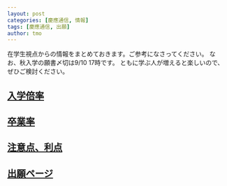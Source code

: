 ```yaml
---
layout: post
categories: [慶應通信, 情報]
tags: [慶應通信, 出願]
author: tmo
---
```

在学生視点からの情報をまとめておきます。ご参考になさってください。
なお、秋入学の願書〆切は9/10 17時です。
ともに学ぶ人が増えると楽しいので、ぜひご検討ください。

## [入学倍率](https://x.com/tmo_1031/status/1577079366483181568)

## [卒業率](https://x.com/tmo_1031/status/1643967340244250624)

## [注意点、利点](https://x.com/tmo_1031/status/1687657142361501696)

## [出願ページ](https://www.tsushin.keio.ac.jp/admissions/internetadmissions.html)
